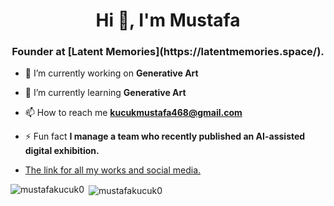 <h1 align="center">Hi 👋, I'm Mustafa</h1>
<h3 align="center">Founder at [Latent Memories](https://latentmemories.space/).</h3>

- 🔭 I’m currently working on **Generative Art**

- 🌱 I’m currently learning **Generative Art**

- 📫 How to reach me **kucukmustafa468@gmail.com**

- ⚡ Fun fact **I manage a team who recently published an AI-assisted digital exhibition.**
- [The link for all my works and social media.](https://linktr.ee/mustafakucuk0)

<p><img align="left" src="https://github-readme-stats.vercel.app/api/top-langs/?username=mustafakucuk0&layout=compact&hide=html" alt="mustafakucuk0" /></p>

<p>&nbsp;<img align="center" src="https://github-readme-stats.vercel.app/api?username=mustafakucuk0&show_icons=true" alt="mustafakucuk0" /></p>


